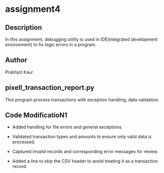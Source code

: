 # assignment4

## Description
In this assignment, debugging utility is used in IDE(integrated development environment) to fix logic errors in a program.

## Author
Prabhjot Kaur

## pixell_transaction_report.py
This program process transactions with exception handling, data validation.

## Code ModificatioN1
- Added handling for file errors and general exceptions.

- Validated transaction types and amounts to ensure only valid data is processed.

- Captured invalid records and corresponding error messages for review.

- Added a line to skip the CSV header to avoid treating it as a transaction record.
